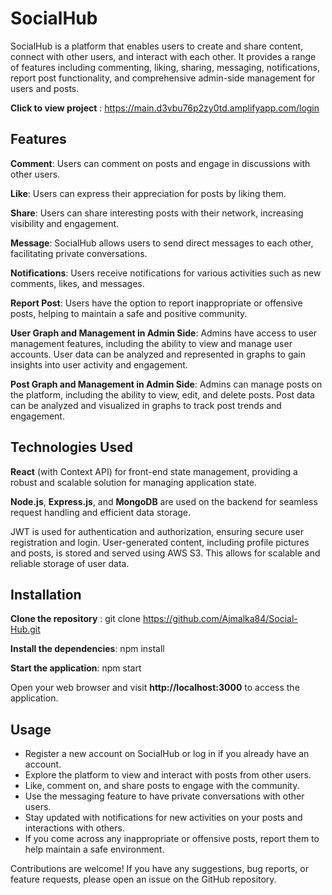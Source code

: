 # SocialHub
SocialHub is a platform that enables users to create and share content, connect with other users, and interact with each other. It provides a range of features including commenting, liking, sharing, messaging, notifications, report post functionality, and comprehensive admin-side management for users and posts.

**Click to view project** : https://main.d3vbu76p2zy0td.amplifyapp.com/login

## Features

**Comment**: Users can comment on posts and engage in discussions with other users.

**Like**: Users can express their appreciation for posts by liking them.

**Share**: Users can share interesting posts with their network, increasing visibility and engagement.

**Message**: SocialHub allows users to send direct messages to each other, facilitating private conversations.

**Notifications**: Users receive notifications for various activities such as new comments, likes, and messages.

**Report Post**: Users have the option to report inappropriate or offensive posts, helping to maintain a safe and positive community.

**User Graph and Management in Admin Side**: Admins have access to user management features, including the ability to view and manage user accounts. User data can be analyzed and represented in graphs to gain insights into user activity and engagement.

**Post Graph and Management in Admin Side**: Admins can manage posts on the platform, including the ability to view, edit, and delete posts. Post data can be analyzed and visualized in graphs to track post trends and engagement.

## Technologies Used
**React** (with Context API) for front-end state management, providing a robust and scalable solution for managing application state.

**Node.js**, **Express.js**, and **MongoDB** are used on the backend for seamless request handling and efficient data storage.

JWT is used for authentication and authorization, ensuring secure user registration and login.
User-generated content, including profile pictures and posts, is stored and served using AWS S3. This allows for scalable and reliable storage of user data.

## Installation
**Clone the repository** : git clone https://github.com/Ajmalka84/Social-Hub.git

**Install the dependencies**: npm install

**Start the application**: npm start

Open your web browser and visit **http://localhost:3000** to access the application.

## Usage
+ Register a new account on SocialHub or log in if you already have an account.
+ Explore the platform to view and interact with posts from other users.
+ Like, comment on, and share posts to engage with the community.
+ Use the messaging feature to have private conversations with other users.
+ Stay updated with notifications for new activities on your posts and interactions with others.
+ If you come across any inappropriate or offensive posts, report them to help maintain a safe environment.

Contributions are welcome! If you have any suggestions, bug reports, or feature requests, please open an issue on the GitHub repository.
